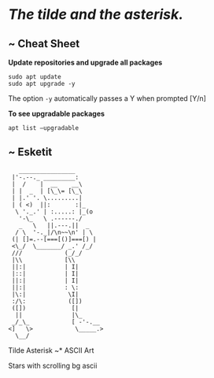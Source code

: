 # *The tilde and the asterisk.*

## ~ Cheat Sheet

__Update repositories and upgrade all packages__
```shell
sudo apt update
sudo apt upgrade -y
```
The option `-y` automatically passes a Y when prompted [Y/n]

__To see upgradable packages__
```shell
apt list –upgradable
```

## ~ Esketit

       ________________
     |'-.--._ _________:
     |  /    |  __    __\
     | |  _  | [\_\= [\_\
     | |.' '. \.........|
     | ( <)  ||:       :|_
      \ '._.' | :.....: |_(o
       '-\_   \ .------./
       _   \   ||.---.||  _
      / \  '-._|/\n~~\n' | \
     (| []=.--[===[()]===[) |
     <\_/  \_______/ _.' /_/
     ///            (_/_/
     |\\            [\\
     ||:|           | I|
     |::|           | I|
     ||:|           | I|
     ||:|           : \:
     |\:|            \I|
     :/\:            ([])
     ([])             [|
      ||              |\_
     _/_\_            [ -'-.__
    <]   \>            \_____.>
      \__/

Tilde Asterisk ~*
ASCII Art

Stars with scrolling bg ascii
